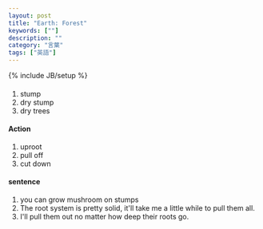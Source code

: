 ```yaml
---
layout: post
title: "Earth: Forest"
keywords: [""]
description: ""
category: "言葉"
tags: ["英語"]
---
```

{% include JB/setup %}

####
1. stump
2. dry stump
3. dry trees

#### Action
1. uproot
2. pull off
3. cut down


#### sentence
1. you can grow mushroom on stumps
2. The root system is pretty solid, it'll take me a little while to pull them
   all.
3. I'll pull them out no matter how deep their roots go.
